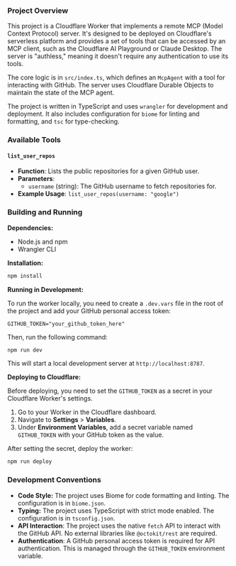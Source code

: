 ### Project Overview

This project is a Cloudflare Worker that implements a remote MCP (Model Context Protocol) server. It's designed to be deployed on Cloudflare's serverless platform and provides a set of tools that can be accessed by an MCP client, such as the Cloudflare AI Playground or Claude Desktop. The server is "authless," meaning it doesn't require any authentication to use its tools.

The core logic is in `src/index.ts`, which defines an `McpAgent` with a tool for interacting with GitHub. The server uses Cloudflare Durable Objects to maintain the state of the MCP agent.

The project is written in TypeScript and uses `wrangler` for development and deployment. It also includes configuration for `biome` for linting and formatting, and `tsc` for type-checking.

### Available Tools

#### `list_user_repos`

*   **Function**: Lists the public repositories for a given GitHub user.
*   **Parameters**:
    *   `username` (string): The GitHub username to fetch repositories for.
*   **Example Usage**: `list_user_repos(username: "google")`

### Building and Running

**Dependencies:**

*   Node.js and npm
*   Wrangler CLI

**Installation:**

```bash
npm install
```

**Running in Development:**

To run the worker locally, you need to create a `.dev.vars` file in the root of the project and add your GitHub personal access token:

```
GITHUB_TOKEN="your_github_token_here"
```

Then, run the following command:

```bash
npm run dev
```

This will start a local development server at `http://localhost:8787`.

**Deploying to Cloudflare:**

Before deploying, you need to set the `GITHUB_TOKEN` as a secret in your Cloudflare Worker's settings.

1.  Go to your Worker in the Cloudflare dashboard.
2.  Navigate to **Settings** > **Variables**.
3.  Under **Environment Variables**, add a secret variable named `GITHUB_TOKEN` with your GitHub token as the value.

After setting the secret, deploy the worker:

```bash
npm run deploy
```

### Development Conventions

*   **Code Style:** The project uses Biome for code formatting and linting. The configuration is in `biome.json`.
*   **Typing:** The project uses TypeScript with strict mode enabled. The configuration is in `tsconfig.json`.
*   **API Interaction**: The project uses the native `fetch` API to interact with the GitHub API. No external libraries like `@octokit/rest` are required.
*   **Authentication**: A GitHub personal access token is required for API authentication. This is managed through the `GITHUB_TOKEN` environment variable.
